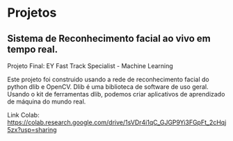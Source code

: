 # Projetos

## Sistema de Reconhecimento facial ao vivo em tempo real.

Projeto Final: EY Fast Track Specialist - Machine Learning

Este projeto foi construido usando a rede de reconhecimento facial do python dlib e OpenCV. Dlib é uma biblioteca de software de uso geral. Usando o kit de ferramentas dlib, podemos criar aplicativos de aprendizado de máquina do mundo real.

Link Colab: https://colab.research.google.com/drive/1sVDr4i1qC_GJGP9Yi3FGpFt_2cHqj5zx?usp=sharing
